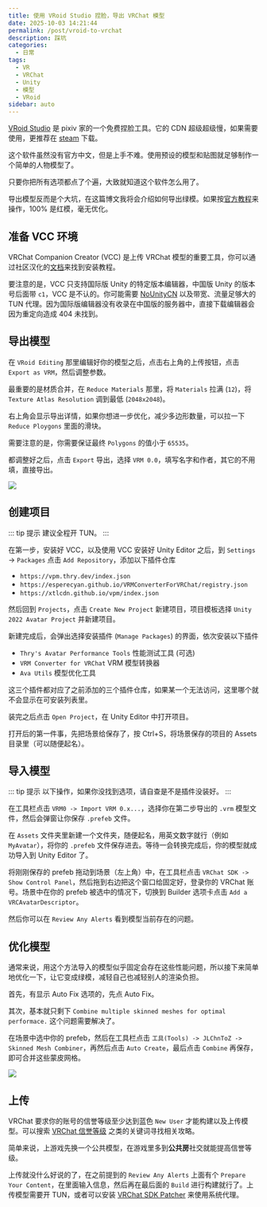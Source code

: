 ```yaml
---
title: 使用 VRoid Studio 捏脸，导出 VRChat 模型
date: 2025-10-03 14:21:44
permalink: /post/vroid-to-vrchat
description: 踩坑
categories: 
  - 日常
tags: 
  - VR
  - VRChat
  - Unity
  - 模型
  - VRoid
sidebar: auto
---
```


[VRoid Studio](https://vroid.com/en/studio) 是 pixiv 家的一个免费捏脸工具。它的 CDN 超级超级慢，如果需要使用，更推荐在 [steam](https://store.steampowered.com/app/1486350/) 下载。

这个软件虽然没有官方中文，但是上手不难。使用预设的模型和贴图就足够制作一个简单的人物模型了。

只要你把所有选项都点了个遍，大致就知道这个软件怎么用了。

导出模型反而是个大坑，在这篇博文我将会介绍如何导出绿模。如果按[官方教程](https://vroid.pixiv.help/hc/en-us/articles/38728373457561)来操作，100% 是红模，毫无优化。

## 准备 VCC 环境

VRChat Companion Creator (VCC) 是上传 VRChat 模型的重要工具，你可以通过社区汉化的[文档](https://docs.vrczh.org/vcc.docs.vrchat.com/guides/getting-started)来找到安装教程。

要注意的是，VCC 只支持国际版 Unity 的特定版本编辑器，中国版 Unity 的版本号后面带 `c1`，VCC 是不认的。你可能需要 [NoUnityCN](https://www.nounitycn.top/unityhub) 以及带宽、流量足够大的 TUN 代理。因为国际版编辑器没有收录在中国版的服务器中，直接下载编辑器会因为重定向造成 404 未找到。

## 导出模型

在 `VRoid Editing` 那里编辑好你的模型之后，点击右上角的上传按钮，点击 `Export as VRM`，然后调整参数。

最重要的是材质合并，在 `Reduce Materials` 那里，将 `Materials` 拉满 (`12`)，将 `Texture Atlas Resolution` 调到最低 (`2048x2048`)。

右上角会显示导出详情，如果你想进一步优化，减少多边形数量，可以拉一下 `Reduce Ploygons` 里面的滑块。

需要注意的是，你需要保证最终 `Polygons` 的值小于 `65535`。

都调整好之后，点击 `Export` 导出，选择 `VRM 0.0`，填写名字和作者，其它的不用填，直接导出。

![](https://pic1.imgdb.cn/item/68df6eabc5157e1a885303a6.png)

## 创建项目

::: tip 提示
建议全程开 TUN。
:::

在第一步，安装好 VCC，以及使用 VCC 安装好 Unity Editor 之后，到 `Settings` -> `Packages` 点击 `Add Repository`，添加以下插件仓库
+ `https://vpm.thry.dev/index.json`
+ `https://esperecyan.github.io/VRMConverterForVRChat/registry.json`
+ `https://xtlcdn.github.io/vpm/index.json`

然后回到 `Projects`，点击 `Create New Project` 新建项目，项目模板选择 `Unity 2022 Avatar Project` 并新建项目。

新建完成后，会弹出选择安装插件 (`Manage Packages`) 的界面，依次安装以下插件
+ `Thry's Avatar Performance Tools` 性能测试工具 (可选)
+ `VRM Converter for VRChat` VRM 模型转换器
+ `Ava Utils` 模型优化工具

这三个插件都对应了之前添加的三个插件仓库，如果某一个无法访问，这里哪个就不会显示在可安装列表里。

装完之后点击 `Open Project`，在 Unity Editor 中打开项目。

打开后的第一件事，先把场景给保存了，按 Ctrl+S，将场景保存的项目的 Assets 目录里（可以随便起名）。

## 导入模型

::: tip 提示
以下操作，如果你没找到选项，请自查是不是插件没装好。
:::

在工具栏点击 `VRM0 -> Import VRM 0.x...`，选择你在第二步导出的 `.vrm` 模型文件，然后会弹窗让你保存 `.prefeb` 文件。

在 `Assets` 文件夹里新建一个文件夹，随便起名，用英文数字就行（例如 `MyAvatar`），将你的 `.prefeb` 文件保存进去。等待一会转换完成后，你的模型就成功导入到 Unity Editor 了。

将刚刚保存的 prefeb 拖动到场景（左上角）中，在工具栏点击 `VRChat SDK -> Show Control Panel`，然后拖到右边把这个窗口给固定好，登录你的 VRChat 账号。场景中在你的 prefeb 被选中的情况下，切换到 Builder 选项卡点击 `Add a VRCAvatarDescriptor`。

然后你可以在 `Review Any Alerts` 看到模型当前存在的问题。

## 优化模型

通常来说，用这个方法导入的模型似乎固定会存在这些性能问题，所以接下来简单地优化一下，让它变成绿模，减轻自己也减轻别人的渲染负担。

首先，有显示 Auto Fix 选项的，先点 Auto Fix。

其次，基本就只剩下 `Combine multiple skinned meshes for optimal performace.` 这个问题需要解决了。

在场景中选中你的 prefeb，然后在工具栏点击 `工具(Tools) -> JLChnToZ -> Skinned Mesh Combiner`，再然后点击 `Auto Create`，最后点击 `Combine` 再保存，即可合并这些蒙皮网格。

![](https://pic1.imgdb.cn/item/68dfe13bc5157e1a88547ff6.png)

## 上传

VRChat 要求你的账号的信誉等级至少达到蓝色 `New User` 才能构建以及上传模型。可以搜索 [VRChat 信誉等级](https://cn.bing.com/search?q=vrchat%20%E4%BF%A1%E8%AA%89%E7%AD%89%E7%BA%A7) 之类的关键词寻找相关攻略。

简单来说，上游戏先换一个公共模型，在游戏里多到**公共房**社交就能提高信誉等级。

上传就没什么好说的了，在之前提到的 `Review Any Alerts` 上面有个 `Prepare Your Content`，在里面输入信息，然后再在最后面的 `Build` 进行构建就行了。上传模型需要开 TUN，或者可以安装 [VRChat SDK Patcher](https://docs.vrcd.org.cn/books/all-about-vrchat-sdk-patcher) 来使用系统代理。
